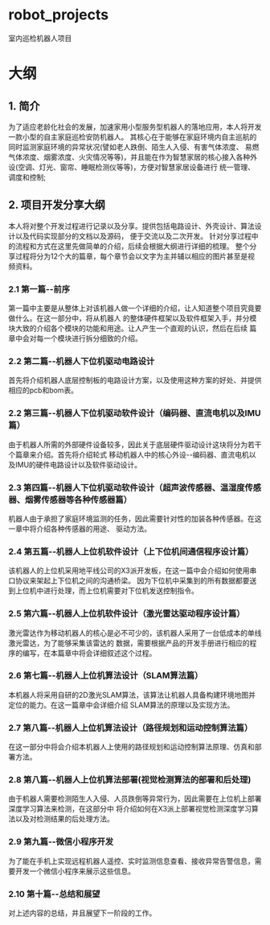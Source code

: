 # robot_projects
室内巡检机器人项目 
# 大纲
## 1. 简介
为了适应老龄化社会的发展，加速家用小型服务型机器人的落地应用，本人将开发一款小型的自主家庭巡检安防机器人。
其核心在于能够在家庭环境内自主巡航的同时监测家庭环境的异常状况(譬如老人跌倒、陌生人入侵、有害气体浓度、
易燃气体浓度、烟雾浓度、火灾情况等等)，并且能在作为智慧家居的核心接入各种外设(空调、灯光、窗帘、睡眠检测仪等等)，方便对智慧家居设备进行
统一管理、调度和控制;

## 2. 项目开发分享大纲
本人将对整个开发过程进行记录以及分享。提供包括电路设计、外壳设计、算法设计以及代码实现部分的文档以及源码，
便于交流以及二次开发。
针对分享过程中的流程和方式在这里先做简单的介绍，后续会根据大纲进行详细的梳理。
整个分享过程将分为12个大的篇章，每个章节会以文字为主并辅以相应的图片甚至是视频资料。
### 2.1 第一篇--前序
第一篇中主要是从整体上对该机器人做一个详细的介绍，让人知道整个项目究竟要做什么。在这一部分中，将从机器人
的整体硬件框架以及软件框架入手，并分模块大致的介绍各个模块的功能和用途。让人产生一个直观的认识，然后在后续
篇章中会对每一个模块进行拆分细致的介绍。

### 2.2 第二篇--机器人下位机驱动电路设计
首先将介绍机器人底层控制板的电路设计方案，以及使用这种方案的好处、并提供相应的pcb和bom表。

### 2.2 第三篇--机器人下位机驱动软件设计（编码器、直流电机以及IMU篇）
由于机器人所需的外部硬件设备较多，因此关于底层硬件驱动设计这块将分为若干个篇章来介绍。首先将介绍轮式
移动机器人中的核心外设--编码器、直流电机以及IMU的硬件电路设计以及软件驱动设计。

### 2.3 第四篇--机器人下位机驱动软件设计（超声波传感器、温湿度传感器、烟雾传感器等各种传感器篇）
机器人由于承担了家庭环境监测的任务，因此需要针对性的加装各种传感器。在这一章中将介绍各种传感器的用途、
驱动方法。

### 2.4 第五篇--机器人上位机软件设计（上下位机间通信程序设计篇）
该机器人的上位机采用地平线公司的X3派开发板，在这一篇中会介绍如何使用串口协议来架起上下位机之间的沟通桥梁。
因为下位机中采集到的所有数据都要送到上位机中进行处理，而上位机需要对下位机发送控制指令。

### 2.5 第六篇--机器人上位机软件设计（激光雷达驱动程序设计篇）
激光雷达作为移动机器人的核心是必不可少的，该机器人采用了一台低成本的单线激光雷达，为了能够采集该雷达的
数据，需要根据产品的开发手册进行相应的程序的编写，在本篇章中将会详细叙述这个过程。

### 2.6 第七篇--机器人上位机算法设计（SLAM算法篇）
本机器人将采用自研的2D激光SLAM算法，该算法让机器人具备构建环境地图并定位的能力。在这一篇章中会详细介绍
SLAM算法的原理以及实现方法。

### 2.7 第八篇--机器人上位机算法设计（路径规划和运动控制算法篇）
在这一部分中将会介绍本机器人上使用的路径规划和运动控制算法原理、仿真和部署方法。

### 2.8 第八篇--机器人上位机算法部署(视觉检测算法的部署和后处理)
由于机器人需要检测陌生人入侵、人员跌倒等异常行为，因此需要在上位机上部署深度学习算法来检测，在这部分中
将介绍如何在X3派上部署视觉检测深度学习算法以及对检测结果的后处理方法。

### 2.9 第九篇--微信小程序开发
为了能在手机上实现远程机器人遥控、实时监测信息查看、接收异常告警信息，需要开发一个微信小程序来展示这些信息。

### 2.10 第十篇--总结和展望
对上述内容的总结，并且展望下一阶段的工作。
